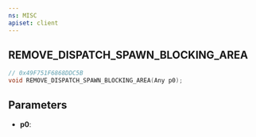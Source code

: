 ```yaml
---
ns: MISC
apiset: client
---
```

## REMOVE_DISPATCH_SPAWN_BLOCKING_AREA

```c
// 0x49F751F6868DDC5B
void REMOVE_DISPATCH_SPAWN_BLOCKING_AREA(Any p0);
```


## Parameters
* **p0**:




